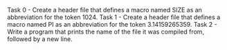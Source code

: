 Task 0 - Create a header file that defines a macro named SIZE as an abbreviation for the token 1024.
Task 1 - Create a header file that defines a macro named PI as an abbreviation for the token 3.14159265359.
Task 2 - Write a program that prints the name of the file it was compiled from, followed by a new line.
